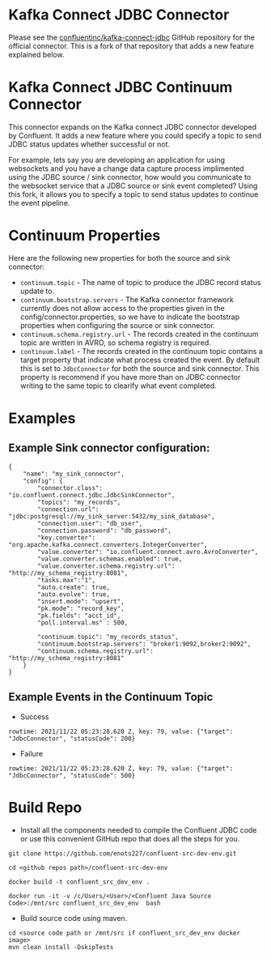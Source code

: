 # Kafka Connect JDBC Connector
Please see the [confluentinc/kafka-connect-jdbc](https://github.com/confluentinc/kafka-connect-jdbc) GitHub repository for the official connector. This is a fork of that repository that adds a new feature explained below.

# Kafka Connect JDBC Continuum Connector
This connector expands on the Kafka connect JDBC connector developed by Confluent. It adds a new feature where you could specify a topic to send JDBC status updates whether successful or not.

For example, lets say you are developing an application for using websockets and you have a change data capture process implimented using the JDBC source / sink connector, how would you communicate to the websocket service that a JDBC source or sink event completed? Using this fork, it allows you to specify a topic to send status updates to continue the event pipeline.

# Continuum Properties
Here are the following new properties for both the source and sink connector:
* `continuum.topic` - The name of topic to produce the JDBC record status update to.
* `continuum.bootstrap.servers` - The Kafka connector framework currently does not allow access to the properties given in the config/connector.properties, so we have to indicate the bootstrap properties when configuring the source or sink connector.
* `continuum.schema.registry.url` - The records created in the continuum topic are written in AVRO, so schema registry is required.
* `continuum.label` - The records created in the continuum topic contains a target property that indicate what process created the event. By default this is set to `JdbcConnector` for both the source and sink connector. This property is recommend if you have more than on JDBC connector writing to the same topic to clearify what event completed.

# Examples
## Example Sink connector configuration:
```
{
    "name": "my_sink_connector",
    "config": {
        "connector.class": "io.confluent.connect.jdbc.JdbcSinkConnector",
        "topics": "my_records",
        "connection.url": "jdbc:postgresql://my_sink_server:5432/my_sink_database",
        "connection.user": "db_user",
        "connection.password": "db_password",
        "key.converter": "org.apache.kafka.connect.converters.IntegerConverter",
        "value.converter": "io.confluent.connect.avro.AvroConverter",
        "value.converter.schemas.enabled": true,
        "value.converter.schema.registry.url": "http://my_schema_registry:8081",
        "tasks.max":"1",
        "auto.create": true,
        "auto.evolve": true,
        "insert.mode": "upsert",
        "pk.mode": "record_key",
        "pk.fields": "acct_id",
        "poll.interval.ms" : 500,

        "continuum.topic": "my_records_status",
        "continuum.bootstrap.servers": "broker1:9092,broker2:9092",
        "continuum.schema.registry.url": "http://my_schema_registry:8081"
    }
}
```
## Example Events in the Continuum Topic
* Success
```
rowtime: 2021/11/22 05:23:28.620 Z, key: 79, value: {"target": "JdbcConnector", "statusCode": 200}
```

* Failure
```
rowtime: 2021/11/22 05:23:28.620 Z, key: 79, value: {"target": "JdbcConnector", "statusCode": 500}
```

# Build Repo
* Install all the components needed to compile the Confluent JDBC code or use this convenient GitHub repo that does all the steps for you.
```
git clone https://github.com/enots227/confluent-src-dev-env.git

cd <github repos path>/confluent-src-dev-env

docker build -t confluent_src_dev_env .

docker run -it -v /c/Users/<User>/<Confluent Java Source Code>:/mnt/src confluent_src_dev_env  bash
```
* Build source code using maven.
```
cd <source code path or /mnt/src if confluent_src_dev_env docker image>
mvn clean install -DskipTests
```